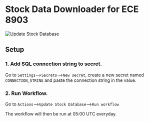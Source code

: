 # Stock Data Downloader for ECE 8903
![Update Stock Database](https://github.com/sqmscm/StockDataDownloader/workflows/Update%20Stock%20Database/badge.svg?branch=main&event=workflow_run)
## Setup
### 1. Add SQL connection string to secret.
Go to `Settings`-->`Secrets`-->`New secret`, create a new secret named `CONNECTION_STRING` and paste the connection string in the value.
### 2. Run Workflow.
Go to `Actions`-->`Update Stock Database`-->`Run workflow`

The workflow will then be run at 05:00 UTC everyday.
